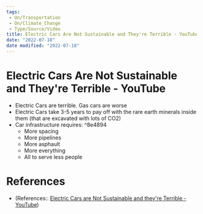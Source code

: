 ```yaml
---
tags:
 - On/Transportation
 - On/Climate_Change
 - Type/Source/Video
title: Electric Cars Are Not Sustainable and They're Terrible - YouTube
date: "2022-07-18"
date modified: "2022-07-18"
---
```


# Electric Cars Are Not Sustainable and They're Terrible - YouTube
- Electric Cars are terrible. Gas cars are worse
- Electric Cars take 3-5 years to pay off with the rare earth minerals inside them (that are excavated with lots of CO2)
- Car infrastructure requires: ^8e4894
	- More spacing
	- More pipelines
	- More asphault
	- More everything
	- All to serve less people
# References
- (References:: [Electric Cars are Not Sustainable and they're Terrible - YouTube](https://www.youtube.com/watch?v=WiI1AcsJlYU))

